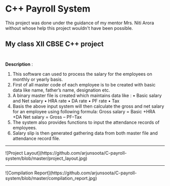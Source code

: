 # C++ Payroll System
This project was done under the guidance of my mentor Mrs. Niti Arora without whose help this project wouldn't have been possible.
## My class XII CBSE C++ project <br><br>
__Description__ :
1. This software can used to process the salary for the employees on monthly or yearly basis.
2. First of all master code of each employee is to be created with basic data like name, father’s name, designation etc.
3. A binary master file is created which maintains data like :
• Basic salary and Net salary
• HRA rate
• DA rate
• PF rate
• Tax
4. Basis the above input system will then calculate the gross and net salary for an employee using following formula:
Gross salary = Basic +HRA +DA
Net salary = Gross – PF–Tax
5. The system also provides functions to input the attendance records of employees.
6. Salary slip is then generated gathering data from both master file and attendance record file.
<hr>
![Project Layout](https://github.com/arjunsoota/C-payroll-system/blob/master/project_layout.jpg)
<hr>
![Compilation Report](https://github.com/arjunsoota/C-payroll-system/blob/master/compilation_report.jpg)
